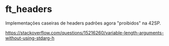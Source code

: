 # ft_headers
Implementações caseiras de headers padrões agora "proibidos" na 42SP.


https://stackoverflow.com/questions/15216260/variable-length-arguments-without-using-stdarg-h